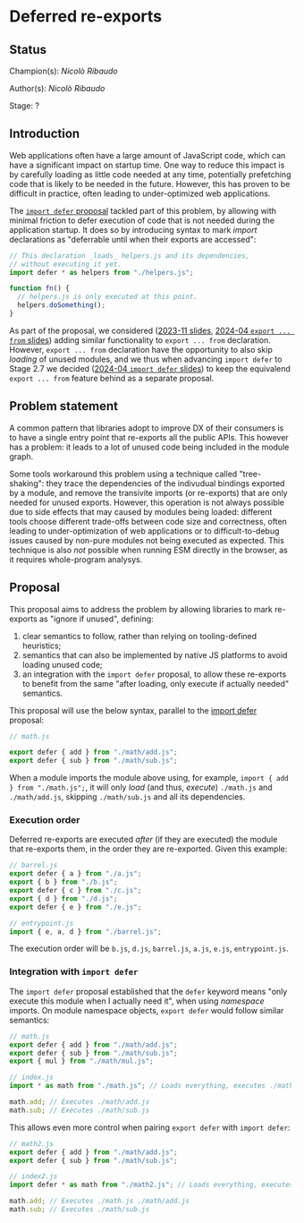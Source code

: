 # Deferred re-exports

## Status

Champion(s): _Nicolò Ribaudo_

Author(s): _Nicolò Ribaudo_

Stage: ?

## Introduction

Web applications often have a large amount of JavaScript code, which can have a significant impact on startup time. One way to reduce this impact is by carefully loading as little code needed at any time, potentially prefetching code that is likely to be needed in the future. However, this has proven to be difficult in practice, often leading to under-optimized web applications.

The [`import defer` proposal](https://github.com/tc39/proposal-defer-import-eval/) tackled part of this problem, by allowing with minimal friction to defer execution of code that is not needed during the application startup. It does so by introducing syntax to mark _import_ declarations as "deferrable until when their exports are accessed":

```js
// This declaration _loads_ helpers.js and its dependencies,
// without executing it yet.
import defer * as helpers from "./helpers.js";

function fn() {
  // helpers.js is only executed at this point.
  helpers.doSomething();
}
```

As part of the proposal, we considered ([2023-11 slides](https://docs.google.com/presentation/d/1l-H2ntEDZGAWvtuOup1TJdylZsV1epKVSejVM-GwHLU), [2024-04 `export ... from` slides](https://docs.google.com/presentation/d/1iM5cRgdRXLWLq_GxgRvzYmUTXEK6gzH_8QNgLKMmv7o)) adding similar functionality to `export ... from` declaration. However, `export ... from` declaration have the opportunity to also skip _loading_ of unused modules, and we thus when advancing `import defer` to Stage 2.7 we decided ([2024-04 `import defer` slides](https://docs.google.com/presentation/d/1oPEF8nA9Iq5cAqjN-FqMigNNfz6lWCUbNfIsEjRXf4Y)) to keep the equivalend `export ... from` feature behind as a separate proposal.

## Problem statement

A common pattern that libraries adopt to improve DX of their consumers is to have a single entry point that re-exports all the public APIs. This however has a problem: it leads to a lot of unused code being included in the module graph.

Some tools workaround this problem using a technique called "tree-shaking": they trace the dependencies of the indivudual bindings exported by a module, and remove the transivite imports (or re-exports) that are only needed for unused exports. However, this operation is not always possible due to side effects that may caused by modules being loaded: different tools choose different trade-offs between code size and correctness, often leading to under-optimization of web applications or to difficult-to-debug issues caused by non-pure modules not being executed as expected. This technique is also _not_ possible when running ESM directly in the browser, as it requires whole-program analysys.

## Proposal

This proposal aims to address the problem by allowing libraries to mark re-exports as "ignore if unused", defining:
1. clear semantics to follow, rather than relying on tooling-defined heuristics;
2. semantics that can also be implemented by native JS platforms to avoid loading unused code;
3. an integration with the `import defer` proposal, to allow these re-exports to benefit from the same "after loading, only execute if actually needed" semantics.

This proposal will use the below syntax, parallel to the [import defer](https://github.com/tc39/proposal-defer-import-eval/) proposal:
```js
// math.js

export defer { add } from "./math/add.js";
export defer { sub } from "./math/sub.js";
```

When a module imports the module above using, for example, `import { add } from "./math.js";`, it will only _load_ (and thus, _execute_) `./math.js` and `./math/add.js`, skipping `./math/sub.js` and all its dependencies.

### Execution order

Deferred re-exports are executed _after_ (if they are executed) the module that re-exports them, in the order they are re-exported. Given this example:
```js
// barrel.js
export defer { a } from "./a.js";
export { b } from "./b.js";
export defer { c } from "./c.js";
export { d } from "./d.js";
export defer { e } from "./e.js";
```
```js
// entrypoint.js
import { e, a, d } from "./barrel.js";
```
The execution order will be `b.js`, `d.js`, `barrel.js`, `a.js`, `e.js`, `entrypoint.js`.

### Integration with `import defer`

The `import defer` proposal established that the `defer` keyword means "only execute this module when I actually need it", when using _namespace_ imports. On module namespace objects, `export defer` would follow similar semantics:
```js
// math.js
export defer { add } from "./math/add.js";
export defer { sub } from "./math/sub.js";
export { mul } from "./math/mul.js";
```
```js
// index.js
import * as math from "./math.js"; // Loads everything, executes ./math.js and ./math/mul.js

math.add; // Executes ./math/add.js
math.sub; // Executes ./math/sub.js
```

This allows even more control when pairing `export defer` with `import defer`:
```js
// math2.js
export defer { add } from "./math/add.js";
export defer { sub } from "./math/sub.js";
```
```js
// index2.js
import defer * as math from "./math2.js"; // Loads everything, executes nothing

math.add; // Executes ./math.js ./math/add.js
math.sub; // Executes ./math/sub.js
```
